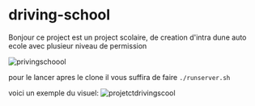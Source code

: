 # driving-school
Bonjour 
ce project est un project scolaire, de creation d'intra dune auto ecole avec plusieur niveau de permission 

![privingschoool](https://github.com/Tenimba/driving-school/assets/93885550/7da812f8-f316-4f4a-ba6c-7f4a4e001610)


pour le lancer apres le clone il vous suffira de faire
`./runserver.sh` 

voici un exemple du visuel:
![projetctdrivingscool](https://github.com/Tenimba/driving-school/assets/93885550/2cc642ad-a846-43d4-9dc8-f6458e7b2495)
